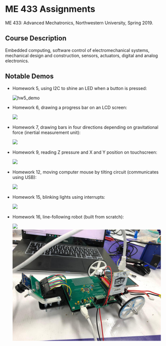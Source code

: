 # ME 433 Assignments
ME 433: Advanced Mechatronics, Northwestern University, Spring 2019.

## Course Description
Embedded computing, software control of electromechanical systems, mechanical design and construction, sensors, actuators, digital and analog electronics.

## Notable Demos
- Homework 5, using I2C to shine an LED when a button is pressed:

  ![hw5_demo](gifs/hw5_demo.gif)
  
- Homework 6, drawing a progress bar on an LCD screen:

  <img src="gifs/hw6_demo.gif" width="325">

- Homework 7, drawing bars in four directions depending on gravitational force (inertial measurement unit):

  <img src="gifs/hw7_demo.gif" width="325">
  
- Homework 9, reading Z pressure and X and Y position on touchscreen:

  <img src="gifs/hw9_demo.gif" width="325">

- Homework 12, moving computer mouse by tilting circuit (communicates using USB):

  <img src="gifs/hw12_demo.gif" width="325">
  
- Homework 15, blinking lights using interrupts:

  <img src="gifs/hw15_demo.gif" width="325">
  
- Homework 16, line-following robot (built from scratch):

  <img src="gifs/hw16_demo.gif" width="325">
  <br>
  <img src="hw16_line_following_robot/bot2.jpeg" width="500">
